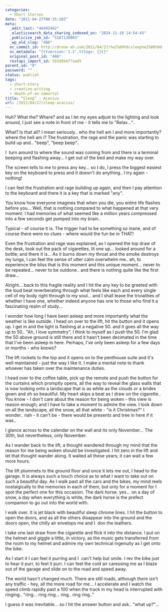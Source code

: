 ```yaml
---
categories:
  - Short Stories
date: "2011-04-27T00:35:20Z"
meta:
  _edit_last: "48492462"
  _elasticsearch_data_sharing_indexed_on: "2024-11-18 14:54:43"
  _publicize_job_id: "5187138003"
  _wp_old_slug: "486"
  oc_commit_id: http://drone-ah.com/2011/04/27/%e2%80%9csleep%e2%80%9d-acacius/1303860922
  oc_metadata: "{ttversion:'1.1',tttags: {}t}"
  original_post_id: "486"
  restapi_import_id: 591d994f7aad5
parent_id: "0"
password: ""
status: publish
tags:
  - short-story
  - creative-writing
  - death-of-an-immortal
title: “Sleep” - Acacius
url: /2011/04/27/sleep-acacius/
---
```


Huh? What the? Where? and as I let my eyes adjust to the lighting and look
around, I just see a note in front of me - it tells me to "Relax..."..

What? Is that all? I mean seriously.. who the hell am I and more importantly?
where the hell am i? The frustration, the rage and the panic was starting to
build up and.. "beep", "beep beep"..

I  turn around to where the sound was coming from and there is a terminal
beeping and flashing away... I get out of the bed and make my way over.

The screen tells to me to press any key... so I do, I press the biggest easiest
key on the keyboard to press and it doesn't do anything.. I try again - nothing!

I can feel the frustration and rage building up again, and then I pay attention
to the keyboard and there it is a key that is marked "any".

You know how everyone imagines that when you die, you entire life flashes before
you... Well, that is nothing compared to what happened at that very moment. I
had memories of what seemed like a million years compressed into a few seconds
get pumped into my brain..

<!--more-->

Typical - of course it is. The trigger had to be something so inane, and of
course there were no clues - where would the fun be in THAT!

Even the frustration and rage was explained, as I opened the top draw of the
desk, took out the pack of cigarettes, lit one up... looked around for a bottle;
and there it is... As it burns down my throat and the smoke destroys my lungs, I
can feel the sense of utter calm overwhelm me.. ah, to experience the bliss that
is this moment and this unique moment... never to be repeated... never to be
outdone.. and there is nothing quite like the first draw...

Alright... back to this fragile reality and I hit the any key to be greeted with
the loud beat reverberating through what feels like each and every single cell
of my body right through to my soul... and I shall leave the trivialities of
whether I have one, whether indeed anyone has one to those who find it a
fascinating realm of study...

I wonder how long I have been asleep and more importantly what the weather is
like outside. I head on over to the lift, hit the button and it opens up. I get
in and the light is flashing at a negative 50. and it goes all the way up to
50.. "Ah, I love symmetry", I think to myself as I push the 50. I'm glad the 50
above ground is still there and it hasn't been decimated in the time that I've
been asleep in here. Perhaps, I've only been asleep for a few days or months -
who knows?

The lift rockets to the top and it opens on to the penthouse suite and it's well
maintained - just the way I like it. I make a mental note to thank whoever has
taken over the maintenance duties.

I head over to the coffee table, pick up the remote and push the button for the
curtains which promptly opens, all the way to reveal the glass walls that is now
looking onto a landscape that is as white as the clouds or a brides gown and oh
so beautiful. My heart skips a beat as I draw on the cigarette.. You know - I
don't care about the reason for being woken - this view is reason enough; and I
have to take a moment to admire the view. I look down on all the landscape, all
the snow, all that white - "is it Christmas?" I wonder.. nah - it can't be -
there would be presents and tree in here if it was..

I glance across to the calendar on the wall and its only November... The 30th,
but nevertheless, only November.

As I wander back to the lift, a thought wandered through my mind that the reason
for me being woken should be investigated. I hit zero in the lift and let that
thought wander along. It waited all these years; it can wait a few more hours.

The lift plummets to the ground floor and once it lets me out, I head to the
garage. It is always such a touch choice as to what I want to take out on such a
beautiful day. As I walk past all the cars and the bikes, my mind reels
nostalgically to the memories in each of them, but only for a moment for I spot
the perfect one for this occasion. The dark horse. yes... on a day of snow, a
day when everything is white, the dark horse is the prefect companion to go out
into the world with.

I walk over. It is jet black with beautiful sleep chrome lines. I hit the button
to open the doors, and as all the others disappear into the ground and the doors
open, the chilly air envelops me and I  don the leathers.

I take one last draw from the cigarette and flick it into the distance. I put on
the helmet and giggle a little, in victory, as the music gets transferred from
the room to my helmet and admire my own technical ingenuity as I get onto the
bike.

As I start it I can feel it purring and I  can't help but smile. I rev the bike
just to hear it purr, to feel it purr. I can feel the cold air caressing me as I
blaze out of the garage and slide on to the road and speed away.

The world hasn't changed much. There are still roads, although there isn't any
traffic - hey, all the more road for me... I accelerate and I watch the speed
climb rapidly past a 100 when the track in my head is interrupted with ringing..
"ring... ring ring... ring.. ring ring.."

I guess it was inevitable... so I hit the answer button and ask.. "what up?"...
